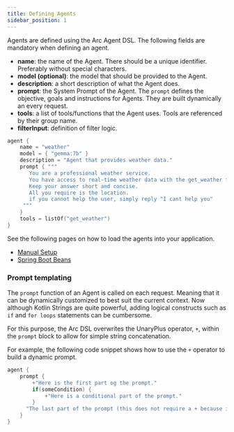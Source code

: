 ```yaml
---
title: Defining Agents
sidebar_position: 1
---
```


Agents are defined using the Arc Agent DSL.
The following fields are mandatory when defining an agent.

- **name**: the name of the Agent. There should be a unique identifier. Preferably without special characters.
- **model (optional)**: the model that should be provided to the Agent.
- **description**: a short description of what the Agent does.
- **prompt**: the System Prompt of the Agent.
  The `prompt` defines the objective, goals and instructions for Agents.
  They are built dynamically an every request.
- **tools**: a list of tools/functions that the Agent uses. Tools are referenced by their group name.
- **filterInput**: definition of filter logic. 

```kts
agent {
    name = "weather"
    model = { "gemma:7b" }
    description = "Agent that provides weather data."
    prompt { """
       You are a professional weather service.
       You have access to real-time weather data with the get_weather function.
       Keep your answer short and concise.
       All you require is the location.
       if you cannot help the user, simply reply "I cant help you"
     """
    }
    tools = listOf("get_weather")
}
```

See the following pages on how to load the agents into your application.
- [Manual Setup](../manual_setup)
- [Spring Boot Beans](../spring/agent-beans)


### Prompt templating

The `prompt` function of an Agent is called on each request. 
Meaning that it can be dynamically customized to best suit the current context. 
Now although Kotlin Strings are quite powerful, 
adding logical constructs such as `if` and `for loops` statements can be cumbersome.

For this purpose, the Arc DSL overwrites the UnaryPlus operator, `+`, within the `prompt` block
to allow for simple string concatenation.

For example, the following code snippet shows how to use the `+` operator to build a dynamic prompt.
```kts
agent {
    prompt {
        +"Here is the first part og the prompt."
        if(someCondition) {
            +"Here is a conditional part of the prompt."
        }
      "The last part of the prompt (this does not require a + because it is automatically returned)."
    }
}
```

